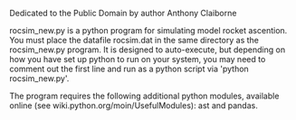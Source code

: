 Dedicated to the Public Domain by author Anthony Claiborne

rocsim_new.py is a python program for simulating model rocket ascention.
You must place the datafile rocsim.dat in the same directory
as the rocsim_new.py program.  It is designed to auto-execute,
but depending on how you have set up python to run on your system,
you may need to comment out the first line and run as a python
script via 'python rocsim_new.py'.

The program requires the following additional python modules,
available online (see wiki.python.org/moin/UsefulModules): ast
and pandas.

